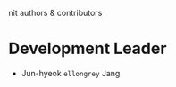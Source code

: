 nit authors & contributors

Development Leader
==================
* Jun-hyeok `ellongrey` Jang

<under construction now>
